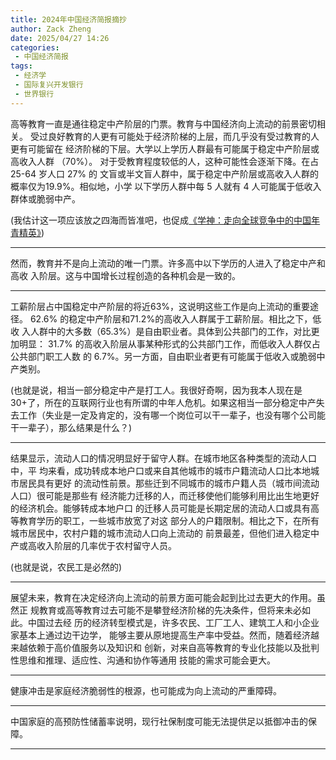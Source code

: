 ```yaml
---
title: 2024年中国经济简报摘抄
author: Zack Zheng
date: 2025/04/27 14:26
categories:
 - 中国经济简报
tags:
 - 经济学
 - 国际复兴开发银行
 - 世界银行
---
```


高等教育一直是通往稳定中产阶层的门票。教育与中国经济向上流动的前景密切相关。
受过良好教育的人更有可能处于经济阶梯的上层，而几乎没有受过教育的人更有可能留在
经济阶梯的下层。大学以上学历人群最有可能属于稳定中产阶层或高收入人群 （70%）。
对于受教育程度较低的人，这种可能性会逐渐下降。在占 25-64 岁人口 27% 的
文盲或半文盲人群中，属于稳定中产阶层或高收入人群的概率仅为19.9%。相似地，小学
以下学历人群中每 5 人就有 4 人可能属于低收入群体或脆弱中产。

(我估计这一项应该放之四海而皆准吧，也促成[《学神：走向全球竞争中的中国年青精英》](../学神_走向全球竞争中的中国年青精英/书摘与笔记.md))

--------------------------------------


然而，教育并不是向上流动的唯一门票。许多高中以下学历的人进入了稳定中产和高收
入阶层。这与中国增长过程创造的各种机会是一致的。

----------------------------------------

工薪阶层占中国稳定中产阶层的将近63%，这说明这些工作是向上流动的重要途径。
62.6% 的稳定中产阶层和71.2%的高收入人群属于工薪阶层。相比之下，低收
入人群中的大多数（65.3%）是自由职业者。具体到公共部门的工作，对比更加明显：
31.7% 的高收入阶层从事某种形式的公共部门工作，而低收入人群仅占公共部门职工人数
的 6.7%。另一方面，自由职业者更有可能属于低收入或脆弱中产类别。

(也就是说，相当一部分稳定中产是打工人。我很好奇啊，因为我本人现在是30+了，所在的互联网行业也有所谓的中年人危机。如果这相当一部分稳定中产失去工作（失业是一定及肯定的，没有哪一个岗位可以干一辈子，也没有哪个公司能干一辈子），那么结果是什么？)

----------------------------------------

结果显示，流动人口的情况明显好于留守人群。在城市地区各种类型的流动人口中，平
均来看，成功转成本地户口或来自其他城市的城市户籍流动人口比本地城市居民具有更好
的流动性前景。那些迁到不同城市的城市户籍人员（城市间流动人口）很可能是那些有
经济能力迁移的人，而迁移使他们能够利用比出生地更好的经济机会。能够转成本地户口
的迁移人员可能是长期定居的流动人口或具有高等教育学历的职工，一些城市放宽了对这
部分人的户籍限制。相比之下，在所有城市居民中，农村户籍的城市流动人口向上流动的
前景最差，但他们进入稳定中产或高收入阶层的几率优于农村留守人员。

(也就是说，农民工是必然的)

----------------------------------------

展望未来，教育在决定经济向上流动的前景方面可能会起到比过去更大的作用。虽然正
规教育或高等教育过去可能不是攀登经济阶梯的先决条件，但将来未必如此。中国过去经
历的经济转型模式是，许多农民、工厂工人、建筑工人和小企业家基本上通过边干边学，
能够主要从原地提高生产率中受益。然而，随着经济越来越依赖于高价值服务以及知识和
创新，对来自高等教育的专业化技能以及批判性思维和推理、适应性、沟通和协作等通用
技能的需求可能会更大。

----------------------------------------

健康冲击是家庭经济脆弱性的根源，也可能成为向上流动的严重障碍。

----------------------------------------

中国家庭的高预防性储蓄率说明，现行社保制度可能无法提供足以抵御冲击的保障。

----------------------------------------

